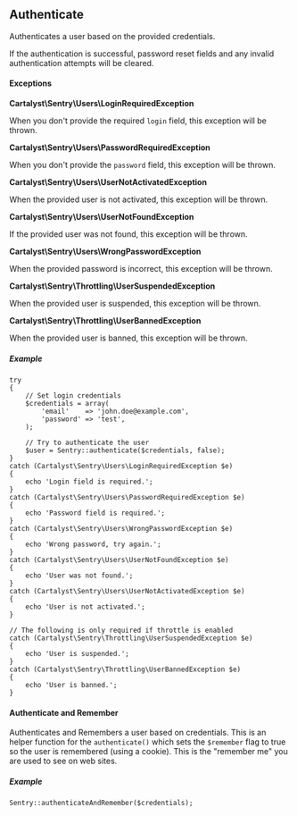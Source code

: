 ## Authenticate

Authenticates a user based on the provided credentials.

If the authentication is successful, password reset fields and any invalid
authentication attempts will be cleared.

#### Exceptions

**Cartalyst\Sentry\Users\LoginRequiredException**

When you don't provide the required `login` field, this exception will be thrown.

**Cartalyst\Sentry\Users\PasswordRequiredException**

When you don't provide the `password` field, this exception will be thrown.

**Cartalyst\Sentry\Users\UserNotActivatedException**

When the provided user is not activated, this exception will be thrown.

**Cartalyst\Sentry\Users\UserNotFoundException**

If the provided user was not found, this exception will be thrown.

**Cartalyst\Sentry\Users\WrongPasswordException**

When the provided password is incorrect, this exception will be thrown.

**Cartalyst\Sentry\Throttling\UserSuspendedException**

When the provided user is suspended, this exception will be thrown.

**Cartalyst\Sentry\Throttling\UserBannedException**

When the provided user is banned, this exception will be thrown.

##### Example

	try
	{
		// Set login credentials
		$credentials = array(
			'email'    => 'john.doe@example.com',
			'password' => 'test',
		);

		// Try to authenticate the user
		$user = Sentry::authenticate($credentials, false);
	}
	catch (Cartalyst\Sentry\Users\LoginRequiredException $e)
	{
		echo 'Login field is required.';
	}
	catch (Cartalyst\Sentry\Users\PasswordRequiredException $e)
	{
		echo 'Password field is required.';
	}
	catch (Cartalyst\Sentry\Users\WrongPasswordException $e)
	{
		echo 'Wrong password, try again.';
	}
	catch (Cartalyst\Sentry\Users\UserNotFoundException $e)
	{
		echo 'User was not found.';
	}
	catch (Cartalyst\Sentry\Users\UserNotActivatedException $e)
	{
		echo 'User is not activated.';
	}

	// The following is only required if throttle is enabled
	catch (Cartalyst\Sentry\Throttling\UserSuspendedException $e)
	{
		echo 'User is suspended.';
	}
	catch (Cartalyst\Sentry\Throttling\UserBannedException $e)
	{
		echo 'User is banned.';
	}


#### Authenticate and Remember

Authenticates and Remembers a user based on credentials. This is an helper
function for the `authenticate()` which sets the `$remember` flag to true so
the user is remembered (using a cookie). This is the "remember me" you are
used to see on web sites.

##### Example

	Sentry::authenticateAndRemember($credentials);
